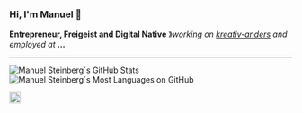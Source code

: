 ### Hi, I'm Manuel 👋


**Entrepreneur, Freigeist and Digital Native** &#12299;_working on [kreativ-anders](https://kreativ-anders.de/) and employed at **...**_



----

<!--
**Manuel-Steinberg/Manuel-Steinberg** is a ✨ _special_ ✨ repository because its `README.md` (this file) appears on your GitHub profile.

Here are some ideas to get you started:

- 🔭 I’m currently working on ...
- 🌱 I’m currently learning ...
- 👯 I’m looking to collaborate on ...
- 🤔 I’m looking for help with ...
- 💬 Ask me about ...
- 📫 How to reach me: ...
- 😄 Pronouns: ...
- ⚡ Fun fact: ...
-->


<img src="https://github-readme-stats.vercel.app/api?username=manuel-steinberg&show_icons=true&theme=default&hide_border=true&title_color=262626&icon_color=ffa500&text_color=262626&locale=en" alt="Manuel Steinberg´s GitHub Stats" />  <img src="https://github-readme-stats.vercel.app/api/top-langs/?username=manuel-steinberg&theme=default&hide_border=true&title_color=262626&icon_color=ffa500&text_color=262626&locale=en&layout=compact&langs_count=10" alt="Manuel Steinberg´s Most Languages on GitHub" />


<a href="https://www.linkedin.com/in/manuelsteinberg/">
  <img align="left" alt="Manuel Steinberg's LinkedIn" width="20px" src="https://cdn.jsdelivr.net/npm/simple-icons@v3/icons/linkedin.svg" />
</a>


